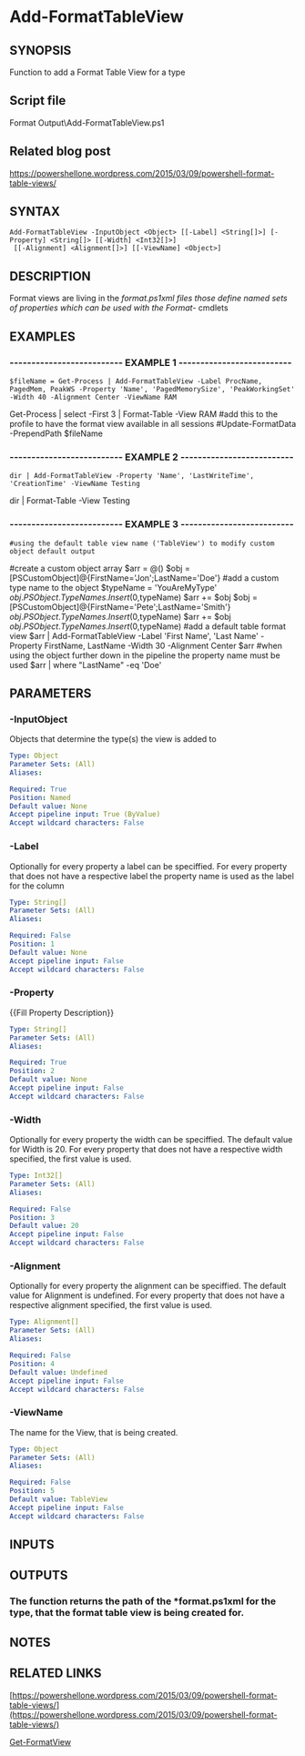 # Add-FormatTableView

## SYNOPSIS
Function to add a Format Table View for a type

## Script file
Format Output\Add-FormatTableView.ps1

## Related blog post
https://powershellone.wordpress.com/2015/03/09/powershell-format-table-views/

## SYNTAX

```
Add-FormatTableView -InputObject <Object> [[-Label] <String[]>] [-Property] <String[]> [[-Width] <Int32[]>]
 [[-Alignment] <Alignment[]>] [[-ViewName] <Object>]
```

## DESCRIPTION
Format views are living in the *format.ps1xml files those define named sets of properties which can be used with the Format-* cmdlets

## EXAMPLES

### -------------------------- EXAMPLE 1 --------------------------
```
$fileName = Get-Process | Add-FormatTableView -Label ProcName, PagedMem, PeakWS -Property 'Name', 'PagedMemorySize', 'PeakWorkingSet' -Width 40 -Alignment Center -ViewName RAM
```

Get-Process | select -First 3 | Format-Table -View RAM
      #add this to the profile to have the format view available in all sessions
      #Update-FormatData -PrependPath $fileName

### -------------------------- EXAMPLE 2 --------------------------
```
dir | Add-FormatTableView -Property 'Name', 'LastWriteTime', 'CreationTime' -ViewName Testing
```

dir | Format-Table -View Testing

### -------------------------- EXAMPLE 3 --------------------------
```
#using the default table view name ('TableView') to modify custom object default output
```

#create a custom object array
$arr = @()
$obj = \[PSCustomObject\]@{FirstName='Jon';LastName='Doe'}
#add a custom type name to the object
$typeName = 'YouAreMyType'
$obj.PSObject.TypeNames.Insert(0,$typeName)
$arr += $obj
$obj = \[PSCustomObject\]@{FirstName='Pete';LastName='Smith'}
$obj.PSObject.TypeNames.Insert(0,$typeName)
$arr += $obj
$obj.PSObject.TypeNames.Insert(0,$typeName)
#add a default table format view
$arr | Add-FormatTableView -Label 'First Name', 'Last Name' -Property FirstName, LastName -Width 30 -Alignment Center
$arr 
#when using the object further down in the pipeline the property name must be used
$arr  | where "LastName" -eq 'Doe'

## PARAMETERS

### -InputObject
Objects that determine the type(s) the view is added to

```yaml
Type: Object
Parameter Sets: (All)
Aliases: 

Required: True
Position: Named
Default value: None
Accept pipeline input: True (ByValue)
Accept wildcard characters: False
```

### -Label
Optionally for every property a label can be speciffied.
For every property that does not have a respective label the property name is used as the label for the column

```yaml
Type: String[]
Parameter Sets: (All)
Aliases: 

Required: False
Position: 1
Default value: None
Accept pipeline input: False
Accept wildcard characters: False
```

### -Property
{{Fill Property Description}}

```yaml
Type: String[]
Parameter Sets: (All)
Aliases: 

Required: True
Position: 2
Default value: None
Accept pipeline input: False
Accept wildcard characters: False
```

### -Width
Optionally for every property the width can be speciffied.
The default value for Width is 20.
For every property that does not have a respective width specified, the first value is used.

```yaml
Type: Int32[]
Parameter Sets: (All)
Aliases: 

Required: False
Position: 3
Default value: 20
Accept pipeline input: False
Accept wildcard characters: False
```

### -Alignment
Optionally for every property the alignment can be speciffied.
The default value for Alignment is undefined.
For every property that does not have a respective alignment specified, the first value is used.

```yaml
Type: Alignment[]
Parameter Sets: (All)
Aliases: 

Required: False
Position: 4
Default value: Undefined
Accept pipeline input: False
Accept wildcard characters: False
```

### -ViewName
The name for the View, that is being created.

```yaml
Type: Object
Parameter Sets: (All)
Aliases: 

Required: False
Position: 5
Default value: TableView
Accept pipeline input: False
Accept wildcard characters: False
```

## INPUTS

## OUTPUTS

### The function returns the path of the *format.ps1xml for the type, that the format table view is being created for.

## NOTES

## RELATED LINKS

[https://powershellone.wordpress.com/2015/03/09/powershell-format-table-views/](https://powershellone.wordpress.com/2015/03/09/powershell-format-table-views/)

[Get-FormatView]()


